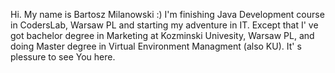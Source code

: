 Hi. My name is Bartosz Milanowski :)
I'm finishing Java Development course in CodersLab, Warsaw PL and starting my adventure in IT.
Except that I' ve got bachelor degree in Marketing at Kozminski Univesity, Warsaw PL, and doing Master degree in Virtual Environment Managment (also KU).
It' s plessure to see You here.
